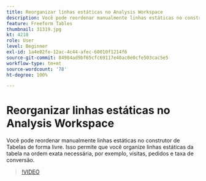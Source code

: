 ```yaml
---
title: Reorganizar linhas estáticas no Analysis Workspace
description: Você pode reordenar manualmente linhas estáticas no construtor de Tabelas de forma livre. Isso permite que você organize linhas estáticas da tabela na ordem exata necessária, por exemplo, visitas, pedidos e taxa de conversão.
feature: Freeform Tables
thumbnail: 31319.jpg
kt: 4218
role: User
level: Beginner
exl-id: 1a4e82fe-12ac-4c44-afec-60010f1214f6
source-git-commit: 84984ad9bf65cfc69117e40ac0e0cfe503cac5e5
workflow-type: tm+mt
source-wordcount: '78'
ht-degree: 100%

---
```


# Reorganizar linhas estáticas no Analysis Workspace

Você pode reordenar manualmente linhas estáticas no construtor de Tabelas de forma livre. Isso permite que você organize linhas estáticas da tabela na ordem exata necessária, por exemplo, visitas, pedidos e taxa de conversão.

>[!VIDEO](https://video.tv.adobe.com/v/33843/?quality=12&learn=on&captions=por_br)
